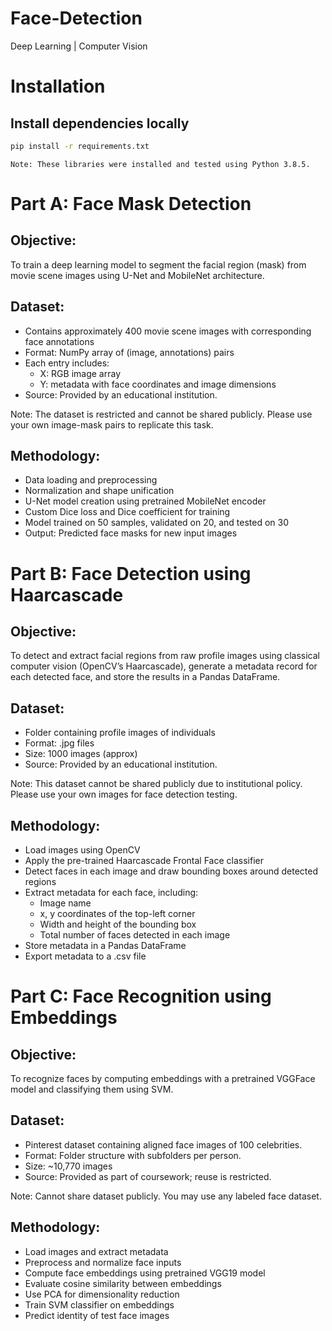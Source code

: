 # Face-Detection
Deep Learning | Computer Vision
# Installation
## Install dependencies locally
  
  ```bash 
  pip install -r requirements.txt
  ```
 
    Note: These libraries were installed and tested using Python 3.8.5.
# Part A: Face Mask Detection
## Objective:
To train a deep learning model to segment the facial region (mask) from movie scene images using U-Net and MobileNet architecture.
## Dataset:
- Contains approximately 400 movie scene images with corresponding face annotations
- Format: NumPy array of (image, annotations) pairs
- Each entry includes:
   - X: RGB image array
   - Y: metadata with face coordinates and image dimensions
- Source: Provided by an educational institution.

Note: The dataset is restricted and cannot be shared publicly. Please use your own image-mask pairs to replicate this task.
## Methodology:
- Data loading and preprocessing
- Normalization and shape unification
- U-Net model creation using pretrained MobileNet encoder
- Custom Dice loss and Dice coefficient for training
- Model trained on 50 samples, validated on 20, and tested on 30
- Output: Predicted face masks for new input images
# Part B: Face Detection using Haarcascade
## Objective:
To detect and extract facial regions from raw profile images using classical computer vision (OpenCV’s Haarcascade), generate a metadata record for each detected face, and store the results in a Pandas DataFrame.
## Dataset:
- Folder containing profile images of individuals
- Format: .jpg files
- Size: 1000 images (approx)
- Source: Provided by an educational institution.

Note: This dataset cannot be shared publicly due to institutional policy. Please use your own images for face detection testing.
##  Methodology:
- Load images using OpenCV
- Apply the pre-trained Haarcascade Frontal Face classifier
- Detect faces in each image and draw bounding boxes around detected regions
- Extract metadata for each face, including: 
   - Image name
   - x, y coordinates of the top-left corner
   - Width and height of the bounding box
   - Total number of faces detected in each image
- Store metadata in a Pandas DataFrame
- Export metadata to a .csv file
  
# Part C: Face Recognition using Embeddings
## Objective:
To recognize faces by computing embeddings with a pretrained VGGFace model and classifying them using SVM.
## Dataset:
- Pinterest dataset containing aligned face images of 100 celebrities.
- Format: Folder structure with subfolders per person.
- Size: ~10,770 images
- Source: Provided as part of coursework; reuse is restricted.

Note: Cannot share dataset publicly. You may use any labeled face dataset.
## Methodology:
- Load images and extract metadata
- Preprocess and normalize face inputs
- Compute face embeddings using pretrained VGG19 model
- Evaluate cosine similarity between embeddings
- Use PCA for dimensionality reduction
- Train SVM classifier on embeddings
- Predict identity of test face images

